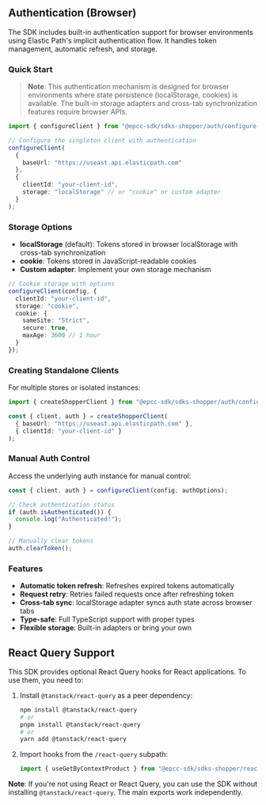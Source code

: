## Authentication (Browser)

The SDK includes built-in authentication support for browser environments using Elastic Path's implicit authentication flow. It handles token management, automatic refresh, and storage.

### Quick Start

> **Note**: This authentication mechanism is designed for browser environments where state persistence (localStorage, cookies) is available. The built-in storage adapters and cross-tab synchronization features require browser APIs.

```typescript
import { configureClient } from "@epcc-sdk/sdks-shopper/auth/configure-client";

// Configure the singleton client with authentication
configureClient(
  { 
    baseUrl: "https://useast.api.elasticpath.com" 
  },
  {
    clientId: "your-client-id",
    storage: "localStorage" // or "cookie" or custom adapter
  }
);
```

### Storage Options

- **localStorage** (default): Tokens stored in browser localStorage with cross-tab synchronization
- **cookie**: Tokens stored in JavaScript-readable cookies
- **Custom adapter**: Implement your own storage mechanism

```typescript
// Cookie storage with options
configureClient(config, {
  clientId: "your-client-id",
  storage: "cookie",
  cookie: { 
    sameSite: "Strict",
    secure: true,
    maxAge: 3600 // 1 hour
  }
});
```

### Creating Standalone Clients

For multiple stores or isolated instances:

```typescript
import { createShopperClient } from "@epcc-sdk/sdks-shopper/auth/configure-client";

const { client, auth } = createShopperClient(
  { baseUrl: "https://useast.api.elasticpath.com" },
  { clientId: "your-client-id" }
);
```

### Manual Auth Control

Access the underlying auth instance for manual control:

```typescript
const { client, auth } = configureClient(config, authOptions);

// Check authentication status
if (auth.isAuthenticated()) {
  console.log("Authenticated!");
}

// Manually clear tokens
auth.clearToken();
```

### Features

- **Automatic token refresh**: Refreshes expired tokens automatically
- **Request retry**: Retries failed requests once after refreshing token
- **Cross-tab sync**: localStorage adapter syncs auth state across browser tabs
- **Type-safe**: Full TypeScript support with proper types
- **Flexible storage**: Built-in adapters or bring your own

## React Query Support

This SDK provides optional React Query hooks for React applications. To use them, you need to:

1. Install `@tanstack/react-query` as a peer dependency:
   ```bash
   npm install @tanstack/react-query
   # or
   pnpm install @tanstack/react-query
   # or
   yarn add @tanstack/react-query
   ```

2. Import hooks from the `/react-query` subpath:
   ```ts
   import { useGetByContextProduct } from "@epcc-sdk/sdks-shopper/react-query";
   ```

**Note**: If you're not using React or React Query, you can use the SDK without installing `@tanstack/react-query`. The main exports work independently.